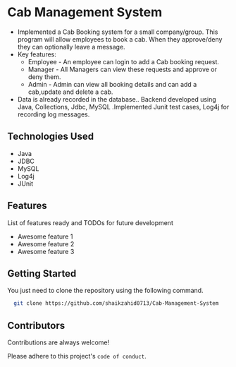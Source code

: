 
# Cab Management System

- Implemented a Cab Booking system for a small company/group. This program will allow employees to book a cab. When they approve/deny they can optionally leave a message.
- Key features: 
    - Employee - An employee can login to add a Cab booking request. 
    - Manager - All Managers can view these requests and approve or deny them.
    - Admin - Admin can view all booking details and can add a cab,update and delete a cab. 
- Data is already recorded in the database.. Backend developed using Java, Collections, Jdbc, MySQL .Implemented Junit test cases, Log4j for recording log messages.

 



 

## Technologies Used
- Java
- JDBC
- MySQL
- Log4j
- JUnit

## Features

List of features ready and TODOs for future development

- Awesome feature 1
- Awesome feature 2
- Awesome feature 3


## Getting Started

You just need to clone the repository using the following command.

```bash
  git clone https://github.com/shaikzahid0713/Cab-Management-System
```
    
## Contributors

Contributions are always welcome!

Please adhere to this project's `code of conduct`.

